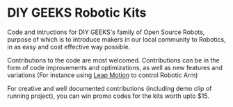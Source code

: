 # DIY GEEKS Robotic Kits

Code and intructions for DIY GEEKS's family of Open Source Robots, purpose of which is to introduce 
makers in our local community to Robotics, in as easy and cost effective way possible.

Contributions to the code are most welcomed. Contributions can be in the form of 
code improvements and optimizations, as well as new features and variations 
(For instance using [Leap Motion](https://www.youtube.com/watch?v=_d6KuiuteIA) to control Robotic Arm)

For creative and well documented contributions (including demo clip of running project), you can win promo codes for the kits worth upto $15.
